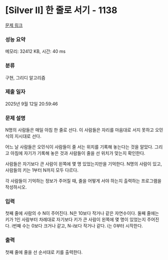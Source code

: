 # [Silver II] 한 줄로 서기 - 1138 

[문제 링크](https://www.acmicpc.net/problem/1138) 

### 성능 요약

메모리: 32412 KB, 시간: 40 ms

### 분류

구현, 그리디 알고리즘

### 제출 일자

2025년 9월 12일 20:59:46

### 문제 설명

<p>N명의 사람들은 매일 아침 한 줄로 선다. 이 사람들은 자리를 마음대로 서지 못하고 오민식의 지시대로 선다.</p>

<p>어느 날 사람들은 오민식이 사람들이 줄 서는 위치를 기록해 놓는다는 것을 알았다. 그리고 아침에 자기가 기록해 놓은 것과 사람들이 줄을 선 위치가 맞는지 확인한다.</p>

<p>사람들은 자기보다 큰 사람이 왼쪽에 몇 명 있었는지만을 기억한다. N명의 사람이 있고, 사람들의 키는 1부터 N까지 모두 다르다.</p>

<p>각 사람들이 기억하는 정보가 주어질 때, 줄을 어떻게 서야 하는지 출력하는 프로그램을 작성하시오.</p>

### 입력 

 <p>첫째 줄에 사람의 수 N이 주어진다. N은 10보다 작거나 같은 자연수이다. 둘째 줄에는 키가 1인 사람부터 차례대로 자기보다 키가 큰 사람이 왼쪽에 몇 명이 있었는지 주어진다. i번째 수는 0보다 크거나 같고, N-i보다 작거나 같다. i는 0부터 시작한다.</p>

### 출력 

 <p>첫째 줄에 줄을 선 순서대로 키를 출력한다.</p>

